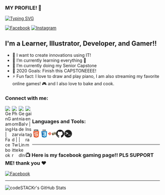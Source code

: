  ### MY PROFILE! 🌸

[![Typing SVG](https://readme-typing-svg.herokuapp.com?color=%23F76262&lines=Hi!+I+am+Genia+Baldevia;Currently+doing+our+Capstone.;Be+back+in+a+moment+%F0%9F%94%94)](https://git.io/typing-svg)

[![Facebook](https://img.shields.io/badge/Facebook-1877F2?style=for-the-badge&logo=facebook&logoColor=white)](https://www.facebook.com/rivaille.darko/)
[![Instagram](https://img.shields.io/badge/Instagram-E4405F?style=for-the-badge&logo=instagram&logoColor=white)](https://www.instagram.com/gaienv/)


## I'm a Learner, Illustrator, Developer, and Gamer!!

- 🔭 I want to create innovations using IT!
- 🌱 I’m currently learning everything 🤣
- 👯 I’m currently doing my Senior Capstone
- 🥅 2020 Goals: Finish this CAPSTONEEEE!
- ⚡ Fun fact: I love to draw and play piano, I am also streaming my favorite online games! 🎮 and I also love to bake and cook.

### Connect with me:

[<img align="left" alt="GenGaming | Facebook" width="22px" src="https://cdn.jsdelivr.net/npm/simple-icons@v3/icons/facebook.svg" />][facebook]
[<img align="left" alt="PhantomHazard | Twitter" width="22px" src="https://cdn.jsdelivr.net/npm/simple-icons@v3/icons/twitter.svg" />][twitter]
[<img align="left" alt="GeniaBaldevia | LinkedIn" width="22px" src="https://cdn.jsdelivr.net/npm/simple-icons@v3/icons/linkedin.svg" />][linkedin]
[<img align="left" alt="gaienv | Instagram" width="22px" src="https://cdn.jsdelivr.net/npm/simple-icons@v3/icons/instagram.svg" />][instagram]


<br />

### Languages and Tools:

<img align="left" alt="HTML5" width="26px" src="https://raw.githubusercontent.com/github/explore/80688e429a7d4ef2fca1e82350fe8e3517d3494d/topics/html/html.png" />
<img align="left" alt="CSS3" width="26px" src="https://raw.githubusercontent.com/github/explore/80688e429a7d4ef2fca1e82350fe8e3517d3494d/topics/css/css.png" />
<img align="left" alt="Git" width="26px" src="https://raw.githubusercontent.com/github/explore/80688e429a7d4ef2fca1e82350fe8e3517d3494d/topics/git/git.png" />
<img align="left" alt="GitHub" width="26px" src="https://raw.githubusercontent.com/github/explore/78df643247d429f6cc873026c0622819ad797942/topics/github/github.png" />
<img align="left" alt="Terminal" width="26px" src="https://raw.githubusercontent.com/github/explore/80688e429a7d4ef2fca1e82350fe8e3517d3494d/topics/terminal/terminal.png" />

<br />
<br />

---

### 📺 Here is my facebook gaming page!! PLS SUPPORT ME! thank you ♥
<!-- FACEBOOK:START -->

[![Facebook](https://img.shields.io/badge/Facebook_Gaming-005FED?style=for-the-badge&logo=facebook-gaming&logoColor=white)](https://www.facebook.com/GaienvGaming/)

<!-- FACEBOOK:END -->

---



  <img align="left" alt="codeSTACKr's GitHub Stats" src="https://github-readme-stats.vercel.app/api?username=gaienv">

</details>

[twitter]: https://twitter.com/PhantomHazard
[facebook]: https://www.facebook.com/GaienvGaming/
[instagram]: https://instagram.com/gaienv
[linkedin]: https://www.linkedin.com/in/genia-b-771655135/

